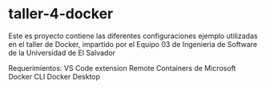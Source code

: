# taller-4-docker
Este es proyecto contiene las diferentes configuraciones ejemplo utilizadas en el taller de Docker, impartido por el Equipo 03 de Ingenieria de Software de la Universidad de El Salvador

Requerimientos:
VS Code
extension Remote Containers de Microsoft
Docker CLI
Docker Desktop
